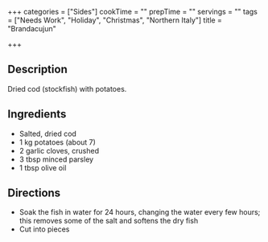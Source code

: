 +++
categories = ["Sides"]
cookTime = ""
prepTime = ""
servings = ""
tags = ["Needs Work", "Holiday", "Christmas", "Northern Italy"]
title = "Brandacujun"

+++
## Description

Dried cod (stockfish) with potatoes.

## Ingredients

* Salted, dried cod
* 1 kg potatoes (about 7)
* 2 garlic cloves, crushed
* 3 tbsp minced parsley
* 1 tbsp olive oil

## Directions

* Soak the fish in water for 24 hours, changing the water every few hours; this removes some of the salt and softens the dry fish
* Cut into pieces